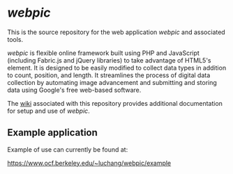 # *webpic*

This is the source repository for the web application *webpic* and associated tools.

*webpic* is flexible online framework built using PHP and JavaScript (including Fabric.js and jQuery libraries) to take advantage of HTML5's <canvas> element.  It is designed to be easily modified to collect data types in addition to count, position, and length. It streamlines the process of digital data collection by automating image advancement and submitting and storing data using Google's free web-based software.

The [wiki](https://github.com/lucymchang/webpic/wiki) associated with this repository provides additional documentation for setup and use of *webpic*.

## Example application

Example of use can currently be found at:

https://www.ocf.berkeley.edu/~luchang/webpic/example